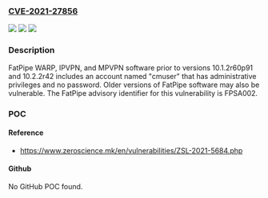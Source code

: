 ### [CVE-2021-27856](https://cve.mitre.org/cgi-bin/cvename.cgi?name=CVE-2021-27856)
![](https://img.shields.io/static/v1?label=Product&message=MPVPN&color=blue)
![](https://img.shields.io/static/v1?label=Version&message=10.1%3C%2010.1.2r60p91%20&color=brighgreen)
![](https://img.shields.io/static/v1?label=Vulnerability&message=Default%20administrative%20account%20with%20no%20password&color=brighgreen)

### Description

FatPipe WARP, IPVPN, and MPVPN software prior to versions 10.1.2r60p91 and 10.2.2r42 includes an account named "cmuser" that has administrative privileges and no password. Older versions of FatPipe software may also be vulnerable. The FatPipe advisory identifier for this vulnerability is FPSA002.

### POC

#### Reference
- https://www.zeroscience.mk/en/vulnerabilities/ZSL-2021-5684.php

#### Github
No GitHub POC found.

